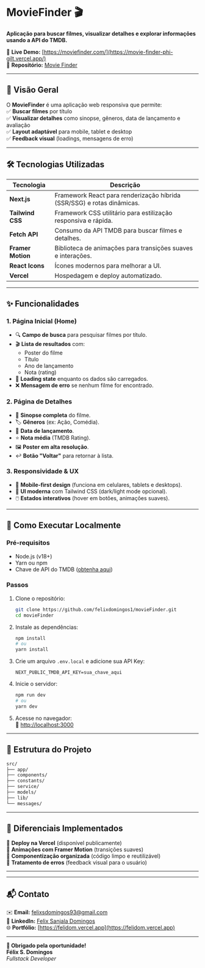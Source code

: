 # **MovieFinder** 🎬  

**Aplicação para buscar filmes, visualizar detalhes e explorar informações usando a API do TMDB.**  

🔗 **Live Demo:** [https://moviefinder.com/](https://movie-finder-phi-gilt.vercel.app/)  
📂 **Repositório:** [Movie Finder](https://github.com/felixdomingos1/movieFinder)  

---

## **📌 Visão Geral**  
O **MovieFinder** é uma aplicação web responsiva que permite:  
✅ **Buscar filmes** por título  
✅ **Visualizar detalhes** como sinopse, gêneros, data de lançamento e avaliação  
✅ **Layout adaptável** para mobile, tablet e desktop  
✅ **Feedback visual** (loadings, mensagens de erro)  

---

## **🛠 Tecnologias Utilizadas**  
| **Tecnologia**       | **Descrição**                                                                 |
|----------------------|-----------------------------------------------------------------------------|
| **Next.js**          | Framework React para renderização híbrida (SSR/SSG) e rotas dinâmicas.      |
| **Tailwind CSS**     | Framework CSS utilitário para estilização responsiva e rápida.             |
| **Fetch API**        | Consumo da API TMDB para buscar filmes e detalhes.                         |
| **Framer Motion**    | Biblioteca de animações para transições suaves e interações.               |
| **React Icons**      | Ícones modernos para melhorar a UI.                                        |
| **Vercel**           | Hospedagem e deploy automatizado.                                          |

---

## **✨ Funcionalidades**  

### **1. Página Inicial (Home)**
- 🔍 **Campo de busca** para pesquisar filmes por título.  
- 🎬 **Lista de resultados** com:  
  - Poster do filme  
  - Título  
  - Ano de lançamento  
  - Nota (rating)  
- 🔄 **Loading state** enquanto os dados são carregados.  
- ❌ **Mensagem de erro** se nenhum filme for encontrado.  

### **2. Página de Detalhes**
- 📖 **Sinopse completa** do filme.  
- 🏷️ **Gêneros** (ex: Ação, Comédia).  
- 📅 **Data de lançamento**.  
- ⭐ **Nota média** (TMDB Rating).  
- 🖼️ **Poster em alta resolução**.  
- ↩️ **Botão "Voltar"** para retornar à lista.  

### **3. Responsividade & UX**
- 📱 **Mobile-first design** (funciona em celulares, tablets e desktops).  
- 🎨 **UI moderna** com Tailwind CSS (dark/light mode opcional).  
- 🖱️ **Estados interativos** (hover em botões, animações suaves).  

---

## **🚀 Como Executar Localmente**  

### **Pré-requisitos**  
- Node.js (v18+)  
- Yarn ou npm  
- Chave de API do TMDB ([obtenha aqui](https://www.themoviedb.org/settings/api))  

### **Passos**  
1. Clone o repositório:  
   ```bash
   git clone https://github.com/felixdomingos1/movieFinder.git
   cd movieFinder
   ```  

2. Instale as dependências:  
   ```bash
   npm install
   # ou
   yarn install
   ```  

3. Crie um arquivo `.env.local` e adicione sua API Key:  
   ```env
   NEXT_PUBLIC_TMDB_API_KEY=sua_chave_aqui
   ```  

4. Inicie o servidor:  
   ```bash
   npm run dev
   # ou
   yarn dev
   ```  

5. Acesse no navegador:  
   🔗 [http://localhost:3000](http://localhost:3000)  

---

## **📂 Estrutura do Projeto**  
```bash
src/
├── app/        
├── components/        
├── constants/          
├── service/         
├── models/        
├── lib/           
└── messages/           
```

---

## **🎯 Diferenciais Implementados**  
🌟 **Deploy na Vercel** (disponível publicamente)  
🌟 **Animações com Framer Motion** (transições suaves)  
🌟 **Componentização organizada** (código limpo e reutilizável)  
🌟 **Tratamento de erros** (feedback visual para o usuário)  

---
 
---

## **📬 Contato**  
✉️ **Email:** [felixsdomingos93@gmail.com](mailto:felixsdomingos93@gmail.com)  
💼 **LinkedIn:** [Felix Sanjala Domingos](https://www.linkedin.com/in/felixdomingos?utm_source=share&utm_campaign=share_via&utm_content=profile&utm_medium=android_app)  
🌐 **Portfólio:** [https://felidom.vercel.app](https://felidom.vercel.app)  

---

**🎉 Obrigado pela oportunidade!**  
**Félix S. Domingos**  
*Fullstack Developer*

